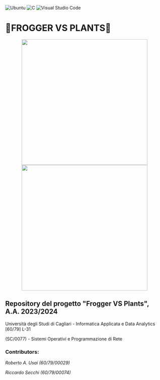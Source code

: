 ![Ubuntu](https://img.shields.io/badge/Ubuntu-E95420?style=for-the-badge&logo=ubuntu&logoColor=white)
![C](https://img.shields.io/badge/c-%2300599C.svg?style=for-the-badge&logo=c&logoColor=white)
![Visual Studio Code](https://img.shields.io/badge/Visual%20Studio%20Code-0078d7.svg?style=for-the-badge&logo=visual-studio-code&logoColor=white)

# 🐸**FROGGER VS PLANTS**🥀

<p align="center">
<img src="https://github.com/TheRoberto2512/Frogger-VS-Plants/assets/70667004/9d7f9a04-2616-4c4f-be34-5c88f473bf38" width="400" height="400">
<img src="https://github.com/TheRoberto2512/Frogger-VS-Plants/assets/70667004/95d650bb-6835-4538-9203-caf896b25fbb" width="400" height="400">
</p>


## Repository del progetto "Frogger VS Plants", A.A. 2023/2024
Università degli Studi di Cagliari - Informatica Applicata e Data Analytics [60/79] L-31

(SC/0077) - Sistemi Operativi e Programmazione di Rete


### Contributors:


*Roberto A. Usai (60/79/00029)*

*Riccardo Secchi (60/79/00074)*
